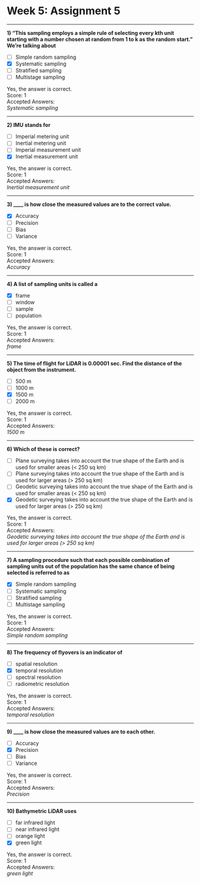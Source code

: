 # Week 5: Assignment 5

---

**1) “This sampling employs a simple rule of selecting every kth unit starting with a number chosen at random from 1 to k as the random start.” We’re talking about**

- [ ] Simple random sampling  
- [x] Systematic sampling  
- [ ] Stratified sampling  
- [ ] Multistage sampling  

Yes, the answer is correct.  
Score: 1  
Accepted Answers:  
*Systematic sampling*  

---

**2) IMU stands for**

- [ ] Imperial metering unit  
- [ ] Inertial metering unit  
- [ ] Imperial measurement unit  
- [x] Inertial measurement unit  

Yes, the answer is correct.  
Score: 1  
Accepted Answers:  
*Inertial measurement unit*  

---

**3) ____ is how close the measured values are to the correct value.**

- [x] Accuracy  
- [ ] Precision  
- [ ] Bias  
- [ ] Variance  

Yes, the answer is correct.  
Score: 1  
Accepted Answers:  
*Accuracy*  

---

**4) A list of sampling units is called a**

- [x] frame  
- [ ] window  
- [ ] sample  
- [ ] population  

Yes, the answer is correct.  
Score: 1  
Accepted Answers:  
*frame*  

---

**5) The time of flight for LiDAR is 0.00001 sec. Find the distance of the object from the instrument.**

- [ ] 500 m  
- [ ] 1000 m  
- [x] 1500 m  
- [ ] 2000 m  

Yes, the answer is correct.  
Score: 1  
Accepted Answers:  
*1500 m*  

---

**6) Which of these is correct?**

- [ ] Plane surveying takes into account the true shape of the Earth and is used for smaller areas (< 250 sq km)  
- [ ] Plane surveying takes into account the true shape of the Earth and is used for larger areas (> 250 sq km)  
- [ ] Geodetic surveying takes into account the true shape of the Earth and is used for smaller areas (< 250 sq km)  
- [x] Geodetic surveying takes into account the true shape of the Earth and is used for larger areas (> 250 sq km)  

Yes, the answer is correct.  
Score: 1  
Accepted Answers:  
*Geodetic surveying takes into account the true shape of the Earth and is used for larger areas (> 250 sq km)*  

---

**7) A sampling procedure such that each possible combination of sampling units out of the population has the same chance of being selected is referred to as**

- [x] Simple random sampling  
- [ ] Systematic sampling  
- [ ] Stratified sampling  
- [ ] Multistage sampling  

Yes, the answer is correct.  
Score: 1  
Accepted Answers:  
*Simple random sampling*  

---

**8) The frequency of flyovers is an indicator of**

- [ ] spatial resolution  
- [x] temporal resolution  
- [ ] spectral resolution  
- [ ] radiometric resolution  

Yes, the answer is correct.  
Score: 1  
Accepted Answers:  
*temporal resolution*  

---

**9) ____ is how close the measured values are to each other.**

- [ ] Accuracy  
- [x] Precision  
- [ ] Bias  
- [ ] Variance  

Yes, the answer is correct.  
Score: 1  
Accepted Answers:  
*Precision*  

---

**10) Bathymetric LiDAR uses**

- [ ] far infrared light  
- [ ] near infrared light  
- [ ] orange light  
- [x] green light  

Yes, the answer is correct.  
Score: 1  
Accepted Answers:  
*green light*  

